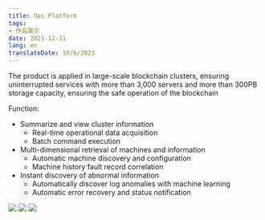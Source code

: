 ```yaml
---
title: Ops Platform
tags:
- 作品展示
date: 2021-12-31
lang: en
translateDate: 10/6/2023
---
```


The product is applied in large-scale blockchain clusters, ensuring uninterrupted services with more than 3,000 servers and more than 300PB storage capacity, ensuring the safe operation of the blockchain

Function:

- Summarize and view cluster information
    - Real-time operational data acquisition
    - Batch command execution
- Multi-dimensional retrieval of machines and information
    - Automatic machine discovery and configuration
    - Machine history fault record correlation
- Instant discovery of abnormal information
    - Automatically discover log anomalies with machine learning
    - Automatic error recovery and status notification

![](1.png)
![](2.png)
![](3.png)
